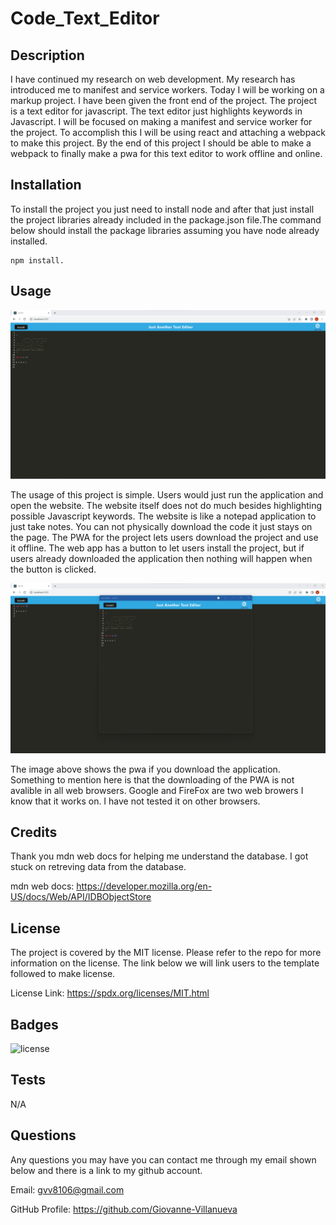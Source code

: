 # Code_Text_Editor

## Description

I have continued my research on web development. My research has introduced me to manifest and service workers. Today I will be working on a markup project. I have been given the front end of the project. The project is a text editor for javascript. The text editor just highlights keywords in Javascript. I will be focused on making a manifest and service worker for the project. To accomplish this I will be using react and attaching a webpack to make this project. By the end of this project I should be able to make a webpack to finally make a pwa for this text editor to work offline and online.

## Installation

To install the project you just need to install node and after that just install the project libraries already included in the package.json file.The command below should install the package libraries assuming you have node already installed.  

    npm install.

## Usage

![Home](./images/home.png)

The usage of this project is simple. Users would just run the application and open the website. The website itself does not do much besides highlighting possible Javascript keywords. The website is like a notepad application to just take notes. You can not physically download the code it just stays on the page. The PWA for the project lets users download the project and use it offline. The web app has a button to let users install the project, but if users already downloaded the application then nothing will happen when the button is clicked. 

![PWA](./images/PWA.png)

The image above shows the pwa if you download the application. Something to mention here is that the downloading of the PWA is not avalible in all web browsers. Google and FireFox are two web browers I know that it works on. I have not tested it on other browsers. 

## Credits

Thank you mdn web docs for helping me understand the database. I got stuck on retreving data from the database.

mdn web docs: https://developer.mozilla.org/en-US/docs/Web/API/IDBObjectStore


## License

The project is covered by the MIT license. Please refer to the repo for more information on the license. The link below we will link users to the template followed to make license.

License Link: https://spdx.org/licenses/MIT.html



## Badges

![license](https://img.shields.io/badge/license-MIT-green)


## Tests

N/A


## Questions

Any questions you may have you can contact me through my email shown below and there is a link to my github account.

Email: gvv8106@gmail.com

GitHub Profile: https://github.com/Giovanne-Villanueva